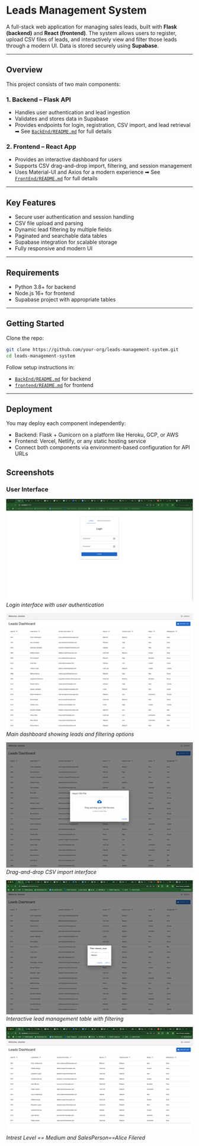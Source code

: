 # Leads Management System

A full-stack web application for managing sales leads, built with **Flask (backend)** and **React (frontend)**. The system allows users to register, upload CSV files of leads, and interactively view and filter those leads through a modern UI. Data is stored securely using **Supabase**.

---

## Overview

This project consists of two main components:

### 1. Backend – Flask API

* Handles user authentication and lead ingestion
* Validates and stores data in Supabase
* Provides endpoints for login, registration, CSV import, and lead retrieval
  ➡ See [`BackEnd/README.md`](./BackEnd/README.md) for full details

### 2. Frontend – React App

* Provides an interactive dashboard for users
* Supports CSV drag-and-drop import, filtering, and session management
* Uses Material-UI and Axios for a modern experience
  ➡ See [`FrontEnd/README.md`](./frontend/README.md) for full details

---

## Key Features

* Secure user authentication and session handling
* CSV file upload and parsing
* Dynamic lead filtering by multiple fields
* Paginated and searchable data tables
* Supabase integration for scalable storage
* Fully responsive and modern UI

---

## Requirements

* Python 3.8+ for backend
* Node.js 16+ for frontend
* Supabase project with appropriate tables

---

## Getting Started

Clone the repo:

```bash
git clone https://github.com/your-org/leads-management-system.git
cd leads-management-system
```

Follow setup instructions in:

* [`BackEnd/README.md`](./BackEnd/README.md) for backend
* [`frontend/README.md`](./FrontEnd/README.md) for frontend

---

## Deployment

You may deploy each component independently:

* Backend: Flask + Gunicorn on a platform like Heroku, GCP, or AWS
* Frontend: Vercel, Netlify, or any static hosting service
* Connect both components via environment-based configuration for API URLs

## Screenshots

### User Interface

![Login Screen](./Images/Login_Page.png)
*Login interface with user authentication*

![Dashboard](./Images/Once_Logged_In.png)
*Main dashboard showing leads and filtering options*

![CSV Import](./Images/Import_CSV.png)
*Drag-and-drop CSV import interface*

![Lead Management](./Images/Filter.png)
*Interactive lead management table with filtering*


![Lead Management](./Images/Alice_Medium.png)
*Intrest Level == Medium and SalesPerson==Alice Filered*




